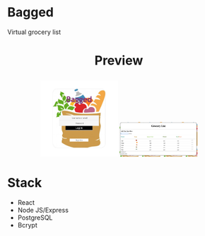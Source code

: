 # Bagged

<p> Virtual grocery list </p>

# <p align="center">Preview </p>
<div align="center"; display: flex; justify-content:center;>
  <img src="./Assets/BaggedLogin.png" width="35%" height="40%"/>
  <img src="./Assets/BaggedList.png" width="35%" height="60%"/>
</div>

# Stack 
- React 
-	Node JS/Express
-	PostgreSQL
-	Bcrypt 
